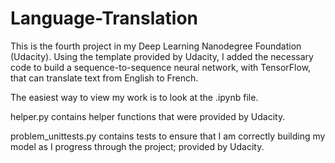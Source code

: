 # Language-Translation

This is the fourth project in my Deep Learning Nanodegree Foundation (Udacity). Using the template provided by Udacity, I added the necessary code to build a sequence-to-sequence neural network, with TensorFlow, that can translate text from English to French.

The easiest way to view my work is to look at the .ipynb file.

helper.py contains helper functions that were provided by Udacity.

problem_unittests.py contains tests to ensure that I am correctly building my model as I progress through the project; provided by Udacity.
